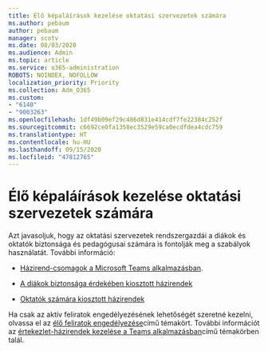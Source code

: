 ```yaml
---
title: Élő képaláírások kezelése oktatási szervezetek számára
ms.author: pebaum
author: pebaum
manager: scotv
ms.date: 08/03/2020
ms.audience: Admin
ms.topic: article
ms.service: o365-administration
ROBOTS: NOINDEX, NOFOLLOW
localization_priority: Priority
ms.collection: Adm_O365
ms.custom:
- "6140"
- "9003263"
ms.openlocfilehash: 1df49b09ef29c486d831e414cdf7fe22384c252f
ms.sourcegitcommit: c6692ce0fa1358ec3529e59ca0ecdfdea4cdc759
ms.translationtype: HT
ms.contentlocale: hu-HU
ms.lasthandoff: 09/15/2020
ms.locfileid: "47812765"
---
```

# <a name="managing-live-captions-for-education-organizations"></a>Élő képaláírások kezelése oktatási szervezetek számára

Azt javasoljuk, hogy az oktatási szervezetek rendszergazdái a diákok és oktatók biztonsága és pedagógusai számára is fontolják meg a szabályok használatát. További információ:  

- [Házirend-csomagok a Microsoft Teams alkalmazásban](https://docs.microsoft.com/microsoftteams/policy-packages-edu#policy-packages-in-microsoft-teams).  
    
- [A diákok biztonsága érdekében kiosztott házirendek](https://docs.microsoft.com/microsoftteams/policy-packages-edu#policies-that-should-be-assigned-for-student-safety)

- [Oktatók számára kiosztott házirendek](https://docs.microsoft.com/microsoftteams/policy-packages-edu#policies-that-should-be-assigned-for-educators)

Ha csak az aktív feliratok engedélyezésének lehetőségét szeretné kezelni, olvassa el az [élő feliratok engedélyezése](https://docs.microsoft.com/microsoftteams/meeting-policies-in-teams#enable-live-captions)című témakört. További információt az [értekezlet-házirendek kezelése a Teams alkalmazásban](https://docs.microsoft.com/microsoftteams/meeting-policies-in-teams)című témakörben talál.